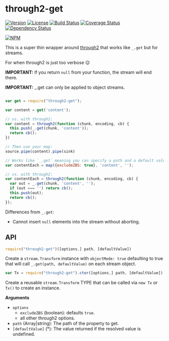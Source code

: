# through2-get

[![Version](https://img.shields.io/npm/v/through2-get.svg)](https://npmjs.com/package/through2-get)
[![License](https://img.shields.io/npm/l/through2-get.svg)](https://npmjs.com/package/through2-get)
[![Build Status](https://img.shields.io/travis/jamesramsay/through2-get.svg)](https://travis-ci.org/jamesramsay/through2-get)
[![Coverage Status](https://img.shields.io/codecov/c/github/jamesramsay/through2-get.svg)](https://codecov.io/github/jamesramsay/through2-get)
[![Dependency Status](https://img.shields.io/david/jamesramsay/through2-get.svg)](https://david-dm.org/jamesramsay/through2-get)

[![NPM](https://nodei.co/npm/through2-get.png)](https://nodei.co/npm/through2-get/)

This is a super thin wrapper around [through2](http://npm.im/through2) that works like `_.get` but for streams.

For when through2 is just too verbose :wink:

**IMPORTANT:** If you return `null` from your function, the stream will end there.

**IMPORTANT:** _.get can only be applied to object streams.

```javascript

var get = require("through2-get");

var content = get('content');

// vs. with through2:
var content = through2(function (chunk, encoding, cb) {
  this.push(_.get(chunk, 'content'));
  return cb();
})

// Then use your map:
source.pipe(content).pipe(sink)

// Works like `_.get` meaning you can specify a path and a default value
var contentEach = map({excludeZBS: true}, 'content', '');

// vs. with through2:
var contentEach = through2(function (chunk, encoding, cb) {
  var out = _.get(chunk, 'content', '');
  if (out === '') return cb();
  this.push(out);
  return cb();
});

```

Differences from `_.get`:
- Cannot insert `null` elements into the stream without aborting.

## API

```javascript
require("through2-get")([options,] path, [defaultValue])
```

Create a `stream.Transform` instance with `objectMode: true` defaulting to true that will call `_.get(path, defaultValue)` on each stream object.

```javascript
var Tx = require("through2-get").ctor([options,] path, [defaultValue])
```

Create a reusable `stream.Transform` TYPE that can be called via `new Tx` or `Tx()` to create an instance.

__Arguments__

- `options`
  - `excludeZBS` (boolean): defaults `true`.
  - all other through2 options.
- `path` (Array|string): The path of the property to get.
- `[defaultValue]` (*): The value returned if the resolved value is undefined.
